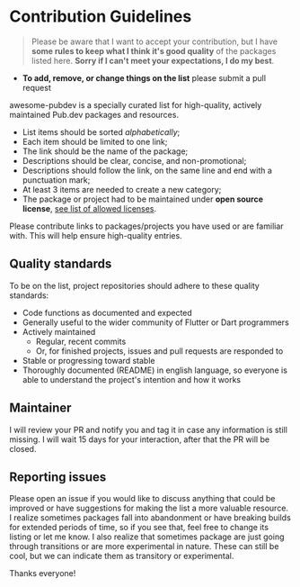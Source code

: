 # Contribution Guidelines

> Please be aware that I want to accept your contribution, but I have **some rules to keep what I think it's good quality** of the packages listed here. **Sorry if I can't meet your expectations, I do my best**.

- **To add, remove, or change things on the list** please submit a pull request

awesome-pubdev is a specially curated list for high-quality, actively maintained Pub.dev packages and resources.

- List items should be sorted *alphabetically*;
- Each item should be limited to one link;
- The link should be the name of the package;
- Descriptions should be clear, concise, and non-promotional;
- Descriptions should follow the link, on the same line and end with a punctuation mark;
- At least 3 items are needed to create a new category;
- The package or project had to be maintained under **open source license**, [see list of allowed licenses](https://opensource.org/licenses/alphabetical).

Please contribute links to packages/projects you have used or are familiar with. This will help ensure high-quality entries.

## Quality standards

To be on the list, project repositories should adhere to these quality standards:

- Code functions as documented and expected
- Generally useful to the wider community of Flutter or Dart programmers
- Actively maintained
  - Regular, recent commits
  - Or, for finished projects, issues and pull requests are responded to
- Stable or progressing toward stable
- Thoroughly documented (README) in english language, so everyone is able to understand the project's intention and how it works

## Maintainer

I will review your PR and notify you and tag it in case any information is still missing. I will wait 15 days for your interaction, after that the PR will be closed.

## Reporting issues

Please open an issue if you would like to discuss anything that could be improved or have suggestions for making the list a more valuable resource. I realize sometimes packages fall into abandonment or have breaking builds for extended periods of time, so if you see that, feel free to change its listing or let me know. I also realize that sometimes package are just going through transitions or are more experimental in nature. These can still be cool, but we can indicate them as transitory or experimental.

Thanks everyone!